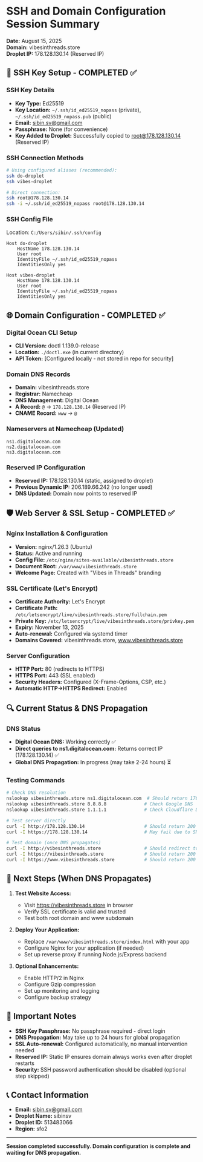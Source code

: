 # SSH and Domain Configuration Session Summary
**Date:** August 15, 2025  
**Domain:** vibesinthreads.store  
**Droplet IP:** 178.128.130.14 (Reserved IP)  

## 🔐 SSH Key Setup - COMPLETED ✅

### SSH Key Details
- **Key Type:** Ed25519
- **Key Location:** `~/.ssh/id_ed25519_nopass` (private), `~/.ssh/id_ed25519_nopass.pub` (public)
- **Email:** sibin.sv@gmail.com
- **Passphrase:** None (for convenience)
- **Key Added to Droplet:** Successfully copied to root@178.128.130.14 (Reserved IP)

### SSH Connection Methods
```bash
# Using configured aliases (recommended):
ssh do-droplet
ssh vibes-droplet

# Direct connection:
ssh root@178.128.130.14
ssh -i ~/.ssh/id_ed25519_nopass root@178.128.130.14
```

### SSH Config File
Location: `C:/Users/sibin/.ssh/config`
```
Host do-droplet
    HostName 178.128.130.14
    User root
    IdentityFile ~/.ssh/id_ed25519_nopass
    IdentitiesOnly yes

Host vibes-droplet
    HostName 178.128.130.14
    User root
    IdentityFile ~/.ssh/id_ed25519_nopass
    IdentitiesOnly yes
```

## 🌐 Domain Configuration - COMPLETED ✅

### Digital Ocean CLI Setup
- **CLI Version:** doctl 1.139.0-release
- **Location:** `./doctl.exe` (in current directory)
- **API Token:** [Configured locally - not stored in repo for security]

### Domain DNS Records
- **Domain:** vibesinthreads.store
- **Registrar:** Namecheap
- **DNS Management:** Digital Ocean
- **A Record:** `@` → `178.128.130.14` (Reserved IP)
- **CNAME Record:** `www` → `@`

### Nameservers at Namecheap (Updated)
```
ns1.digitalocean.com
ns2.digitalocean.com
ns3.digitalocean.com
```

### Reserved IP Configuration
- **Reserved IP:** 178.128.130.14 (static, assigned to droplet)
- **Previous Dynamic IP:** 206.189.66.242 (no longer used)
- **DNS Updated:** Domain now points to reserved IP

## 🛡️ Web Server & SSL Setup - COMPLETED ✅

### Nginx Installation & Configuration
- **Version:** nginx/1.26.3 (Ubuntu)
- **Status:** Active and running
- **Config File:** `/etc/nginx/sites-available/vibesinthreads.store`
- **Document Root:** `/var/www/vibesinthreads.store`
- **Welcome Page:** Created with "Vibes in Threads" branding

### SSL Certificate (Let's Encrypt)
- **Certificate Authority:** Let's Encrypt
- **Certificate Path:** `/etc/letsencrypt/live/vibesinthreads.store/fullchain.pem`
- **Private Key:** `/etc/letsencrypt/live/vibesinthreads.store/privkey.pem`
- **Expiry:** November 13, 2025
- **Auto-renewal:** Configured via systemd timer
- **Domains Covered:** vibesinthreads.store, www.vibesinthreads.store

### Server Configuration
- **HTTP Port:** 80 (redirects to HTTPS)
- **HTTPS Port:** 443 (SSL enabled)
- **Security Headers:** Configured (X-Frame-Options, CSP, etc.)
- **Automatic HTTP→HTTPS Redirect:** Enabled

## 🔍 Current Status & DNS Propagation

### DNS Status
- **Digital Ocean DNS:** Working correctly ✅
- **Direct queries to ns1.digitalocean.com:** Returns correct IP (178.128.130.14) ✅
- **Global DNS Propagation:** In progress (may take 2-24 hours) ⏳

### Testing Commands
```bash
# Check DNS resolution
nslookup vibesinthreads.store ns1.digitalocean.com  # Should return 178.128.130.14
nslookup vibesinthreads.store 8.8.8.8              # Check Google DNS
nslookup vibesinthreads.store 1.1.1.1              # Check Cloudflare DNS

# Test server directly
curl -I http://178.128.130.14                      # Should return 200 OK
curl -I https://178.128.130.14                     # May fail due to SNI

# Test domain (once DNS propagates)
curl -I http://vibesinthreads.store                # Should redirect to HTTPS
curl -I https://vibesinthreads.store               # Should return 200 OK
curl -I https://www.vibesinthreads.store           # Should return 200 OK
```

## 📝 Next Steps (When DNS Propagates)

1. **Test Website Access:**
   - Visit https://vibesinthreads.store in browser
   - Verify SSL certificate is valid and trusted
   - Test both root domain and www subdomain

2. **Deploy Your Application:**
   - Replace `/var/www/vibesinthreads.store/index.html` with your app
   - Configure Nginx for your application (if needed)
   - Set up reverse proxy if running Node.js/Express backend

3. **Optional Enhancements:**
   - Enable HTTP/2 in Nginx
   - Configure Gzip compression
   - Set up monitoring and logging
   - Configure backup strategy

## 🚨 Important Notes

- **SSH Key Passphrase:** No passphrase required - direct login
- **DNS Propagation:** May take up to 24 hours for global propagation
- **SSL Auto-renewal:** Configured automatically, no manual intervention needed
- **Reserved IP:** Static IP ensures domain always works even after droplet restarts
- **Security:** SSH password authentication should be disabled (optional step skipped)

## 📞 Contact Information
- **Email:** sibin.sv@gmail.com
- **Droplet Name:** sibinsv
- **Droplet ID:** 513483066
- **Region:** sfo2

---
**Session completed successfully. Domain configuration is complete and waiting for DNS propagation.**